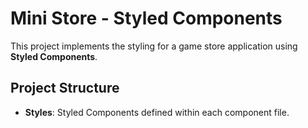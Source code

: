 # Mini Store - Styled Components

This project implements the styling for a game store application using **Styled Components**.

## Project Structure
- **Styles**: Styled Components defined within each component file.

